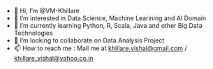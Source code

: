 - 👋 Hi, I’m @VM-Khillare
- 👀 I’m interested in Data Science, Machine Learining and AI Domain
- 🌱 I’m currently learning Python, R, Scala, Java and other Big Data Technologies
- 💞️ I’m looking to collaborate on Data Analysis Project
- 📫 How to reach me : Mail me at khillare.vishal@gmail.com / khillare_vishal@yahoo.co.in

<!---
VM-Khillare/VM-Khillare is a ✨ special ✨ repository because its `README.md` (this file) appears on your GitHub profile.
You can click the Preview link to take a look at your changes.
--->
